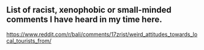 ## List of racist, xenophobic or small-minded comments I have heard in my time here. 

https://www.reddit.com/r/bali/comments/17zrist/weird_attitudes_towards_local_tourists_from/
